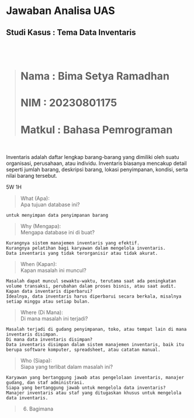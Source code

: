 # Jawaban Analisa UAS
## Studi Kasus : Tema Data Inventaris

<br><br>

># Nama : Bima Setya Ramadhan
># NIM  : 20230801175
># Matkul   : Bahasa Pemrograman

<br>

Inventaris adalah daftar lengkap barang-barang yang dimiliki oleh suatu organisasi, perusahaan, atau individu. Inventaris biasanya mencakup detail seperti jumlah barang, deskripsi barang, lokasi penyimpanan, kondisi, serta nilai barang tersebut.

5W 1H
>What (Apa):        
    Apa tujuan database ini?

    untuk menyimpan data penyimpanan barang 
>Why (Mengapa):         
    Mengapa database ini di buat?

    Kurangnya sistem manajemen inventaris yang efektif.
    Kurangnya pelatihan bagi karyawan dalam mengelola inventaris.
    Data inventaris yang tidak terorganisir atau tidak akurat.

>When (Kapan):      
    Kapan masalah ini muncul?

    Masalah dapat muncul sewaktu-waktu, terutama saat ada peningkatan volume transaksi, perubahan dalam proses bisnis, atau saat audit.
    Kapan data inventaris diperbarui?
    Idealnya, data inventaris harus diperbarui secara berkala, misalnya setiap minggu atau setiap bulan.

>Where (Di Mana):        
    Di mana masalah ini terjadi?

    Masalah terjadi di gudang penyimpanan, toko, atau tempat lain di mana inventaris disimpan.
    Di mana data inventaris disimpan?
    Data inventaris disimpan dalam sistem manajemen inventaris, baik itu berupa software komputer, spreadsheet, atau catatan manual.

>Who (Siapa):       
    Siapa yang terlibat dalam masalah ini?

    Karyawan yang bertanggung jawab atas pengelolaan inventaris, manajer gudang, dan staf administrasi.
    Siapa yang bertanggung jawab untuk mengelola data inventaris?
    Manajer inventaris atau staf yang ditugaskan khusus untuk mengelola data inventaris.

> 6. Bagimana